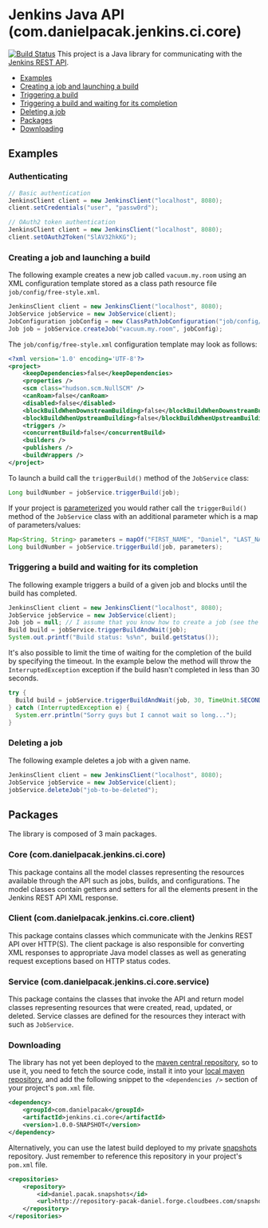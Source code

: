 # Jenkins Java API (com.danielpacak.jenkins.ci.core)

[![Build Status](https://buildhive.cloudbees.com/job/danielpacak/job/jenkins-ci-client/badge/icon)](https://buildhive.cloudbees.com/job/danielpacak/job/jenkins-ci-client/)
This project is a Java library for communicating with the [Jenkins REST API](https://wiki.jenkins-ci.org/display/JENKINS/Remote+access+API).

* [Examples](#examples)
 * [Creating a job and launching a build](#creating-a-job-and-launching-a-build)
 * [Triggering a build](#triggering-a-build)
 * [Triggering a build and waiting for its completion](#triggering-a-build-and-waiting-for-its-completion)
 * [Deleting a job](#deleting-a-job)
* [Packages](#packages)
* [Downloading](#downloading)

## Examples

### Authenticating
```java
// Basic authentication
JenkinsClient client = new JenkinsClient("localhost", 8080);
client.setCredentials("user", "passw0rd");
```
```java
// OAuth2 token authentication
JenkinsClient client = new JenkinsClient("localhost", 8080);
client.setOAuth2Token("SlAV32hkKG");
```

### Creating a job and launching a build
The following example creates a new job called `vacuum.my.room` using an XML configuration
template stored as a class path resource file `job/config/free-style.xml`.
```java
JenkinsClient client = new JenkinsClient("localhost", 8080);
JobService jobService = new JobService(client);
JobConfiguration jobConfig = new ClassPathJobConfiguration("job/config/free-style.xml");
Job job = jobService.createJob("vacuum.my.room", jobConfig); 
```
The `job/config/free-style.xml` configuration template may look as follows:
```xml
<?xml version='1.0' encoding='UTF-8'?>
<project>
	<keepDependencies>false</keepDependencies>
	<properties />
	<scm class="hudson.scm.NullSCM" />
	<canRoam>false</canRoam>
	<disabled>false</disabled>
	<blockBuildWhenDownstreamBuilding>false</blockBuildWhenDownstreamBuilding>
	<blockBuildWhenUpstreamBuilding>false</blockBuildWhenUpstreamBuilding>
	<triggers />
	<concurrentBuild>false</concurrentBuild>
	<builders />
	<publishers />
	<buildWrappers />
</project>
```
To launch a build call the `triggerBuild()` method of the `JobService` class:
```java
Long buildNumber = jobService.triggerBuild(job);
```
If your project is [parameterized](https://wiki.jenkins-ci.org/display/JENKINS/Parameterized+Build)
you would rather call the `triggerBuild()` method of the `JobService` class with an additional parameter
which is a map of parameters/values:
```java
Map<String, String> parameters = mapOf("FIRST_NAME", "Daniel", "LAST_NAME", "Pacak");
Long buildNumber = jobService.triggerBuild(job, parameters);
```

### Triggering a build and waiting for its completion
The following example triggers a build of a given job and blocks until the build has completed.
```java
JenkinsClient client = new JenkinsClient("localhost", 8080);
JobService jobService = new JobService(client);
Job job = null; // I assume that you know how to create a job (see the previous examples)
Build build = jobService.triggerBuildAndWait(job);
System.out.printf("Build status: %s%n", build.getStatus());
```
It's also possible to limit the time of waiting for the completion of the build by specifying
the timeout. In the example below the method will throw the `InterruptedException` exception
if the build hasn't completed in less than 30 seconds.
```java
try {
  Build build = jobService.triggerBuildAndWait(job, 30, TimeUnit.SECONDS);
} catch (InterruptedException e) {
  System.err.println("Sorry guys but I cannot wait so long...");
}
```
### Deleting a job
The following example deletes a job with a given name.
```java
JenkinsClient client = new JenkinsClient("localhost", 8080);
JobService jobService = new JobService(client);
jobService.deleteJob("job-to-be-deleted");
```

## Packages
The library is composed of 3 main packages.

### Core (com.danielpacak.jenkins.ci.core)
This package contains all the model classes representing the resources available through the API such as
jobs, builds, and configurations. The model classes contain getters and setters for all the elements
present in the Jenkins REST API XML response.

### Client (com.danielpacak.jenkins.ci.core.client)
This package contains classes which communicate with the Jenkins REST API over HTTP(S). The client
package is also responsible for converting XML responses to appropriate Java model classes as well as
generating request exceptions based on HTTP status codes.

### Service (com.danielpacak.jenkins.ci.core.service)
This package contains the classes that invoke the API and return model classes representing resources
that were created, read, updated, or deleted. Service classes are defined for the resources they
interact with such as `JobService`.

### Downloading
The library has not yet been deployed to the [maven central repository](http://repo1.maven.org/maven/),
so to use it, you need to fetch the source code, install it into your [local maven repository](http://maven.apache.org/guides/introduction/introduction-to-repositories.html),
and add the following snippet to the `<dependencies />` section of your project's `pom.xml` file.

```xml
<dependency>
	<groupId>com.danielpacak</groupId>
	<artifactId>jenkins.ci.core</artifactId>
	<version>1.0.0-SNAPSHOT</version>
</dependency>
```
Alternatively, you can use the latest build deployed to my private [snapshots](http://repository-pacak-daniel.forge.cloudbees.com/snapshot)
repository. Just remember to reference this repository in your project's `pom.xml` file.
```xml
<repositories>
	<repository>
		<id>daniel.pacak.snapshots</id>
		<url>http://repository-pacak-daniel.forge.cloudbees.com/snapshot</url>
	</repository>
</repositories>
```